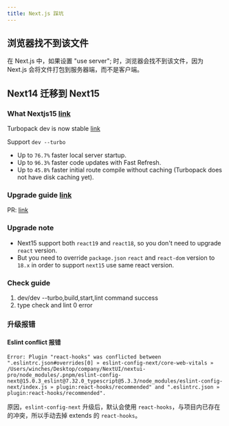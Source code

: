 ```yaml
---
title: Next.js 踩坑
---
```


## 浏览器找不到该文件

在 Next.js 中，如果设置 "use server"; 时，浏览器会找不到该文件，因为 Next.js 会将文件打包到服务器端，而不是客户端。

## Next14 迁移到  Next15

### What Nextjs15 [link](https://nextjs.org/blog/next-15)

Turbopack dev is now stable [link](https://nextjs.org/blog/turbopack-for-development-stable)

Support `dev --turbo`

- Up to `76.7%` faster local server startup.
- Up to `96.3%` faster code updates with Fast Refresh.
- Up to `45.8%` faster initial route compile without caching (Turbopack does not have disk caching yet).

### Upgrade guide [link](https://nextjs.org/docs/app/building-your-application/upgrading/version-15)

PR: [link](https://github.com/nextui-org/frontio/pull/240)

### Upgrade note

- Next15 support both `react19` and `react18`, so you don't need to upgrade `react` version.
- But you need to override `package.json` `react` and `react-dom` version to `18.x` in order to support `next15` use same react version.

### Check guide

1. dev/dev --turbo,build,start,lint command success
2. type check and lint 0 error

### 升级报错

#### Eslint conflict 报错

`Error: Plugin "react-hooks" was conflicted between ".eslintrc.json#overrides[0] » eslint-config-next/core-web-vitals » /Users/winches/Desktop/company/NextUI/nextui-pro/node_modules/.pnpm/eslint-config-next@15.0.3_eslint@7.32.0_typescript@5.3.3/node_modules/eslint-config-next/index.js » plugin:react-hooks/recommended" and ".eslintrc.json » plugin:react-hooks/recommended".`

原因，`eslint-config-next` 升级后，默认会使用 `react-hooks`，与项目内已存在的冲突，所以手动去掉 extends 的 `react-hooks`。